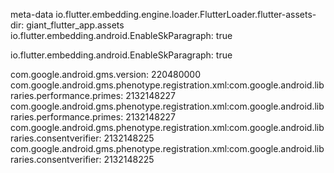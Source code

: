 meta-data io.flutter.embedding.engine.loader.FlutterLoader.flutter-assets-dir: giant_flutter_app.assets
io.flutter.embedding.android.EnableSkParagraph: true

io.flutter.embedding.android.EnableSkParagraph: true

com.google.android.gms.version: 220480000
com.google.android.gms.phenotype.registration.xml:com.google.android.libraries.performance.primes: 2132148227
com.google.android.gms.phenotype.registration.xml:com.google.android.libraries.performance.primes: 2132148227
com.google.android.gms.phenotype.registration.xml:com.google.android.libraries.consentverifier: 2132148225
com.google.android.gms.phenotype.registration.xml:com.google.android.libraries.consentverifier: 2132148225
